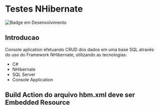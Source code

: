 # Testes NHibernate

![Badge em Desenvolvimento](https://img.shields.io/static/v1?label=STATUS&message=FINALIZADO&color=GREEN&style=for-the-badge)

## Introducao

Console aplication efetuando CRUD dos dados em uma base SQL através do uso do Framework NHibernate, utilizando as tecnologias:

* C#
* NHibernate
* SQL Server
* Console Application

## Build Action do arquivo hbm.xml deve ser Embedded Resource